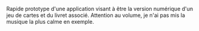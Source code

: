 Rapide prototype d'une application visant à être la version numérique d'un jeu de cartes et du livret associé. 
Attention au volume, je n'ai pas mis la musique la plus calme en exemple.
